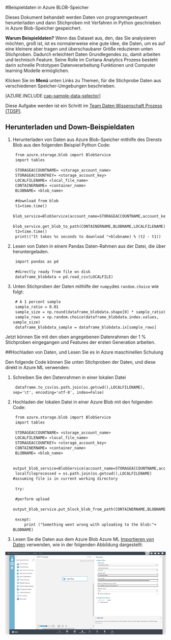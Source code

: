 <properties 
    pageTitle="Beispieldaten in Azure BLOB-Speicher | Microsoft Azure" 
    description="Beispieldaten in Azure BLOB-Speicher" 
    services="machine-learning,storage" 
    documentationCenter="" 
    authors="bradsev" 
    manager="jhubbard" 
    editor="cgronlun" />

<tags 
    ms.service="machine-learning" 
    ms.workload="data-services" 
    ms.tgt_pltfrm="na" 
    ms.devlang="na" 
    ms.topic="article" 
    ms.date="09/19/2016" 
    ms.author="fashah;garye;bradsev" /> 

#<a name="a-nameheadingasample-data-in-azure-blob-storage"></a><a name="heading"></a>Beispieldaten in Azure BLOB-Speicher


Dieses Dokument behandelt werden Daten von programmgesteuert herunterladen und dann Stichproben mit Verfahren in Python geschrieben in Azure Blob-Speicher gespeichert.

**Warum Beispieldaten?**
Wenn das Dataset aus, den, das Sie analysieren möchten, groß ist, ist es normalerweise eine gute Idee, die Daten, um es auf eine kleinere aber tragen und überschaubarer Größe reduzieren unten Stichproben. Dadurch erleichtert Daten Grundlegendes zu, damit arbeiten und technisch Feature. Seine Rolle im Cortana Analytics Prozess besteht darin schnelle Prototypen Datenverarbeitung Funktionen und Computer learning Modelle ermöglichen.

Klicken Sie im **Menü** unten Links zu Themen, für die Stichprobe Daten aus verschiedenen Speicher-Umgebungen beschrieben. 

[AZURE.INCLUDE [cap-sample-data-selector](../../includes/cap-sample-data-selector.md)]

Diese Aufgabe werden ist ein Schritt im [Team Daten Wissenschaft Prozess (TDSP)](https://azure.microsoft.com/documentation/learning-paths/cortana-analytics-process/).


## <a name="download-and-down-sample-data"></a>Herunterladen und Down-Beispieldaten
1. Herunterladen von Daten aus Azure Blob-Speicher mithilfe des Diensts Blob aus den folgenden Beispiel Python Code: 

        from azure.storage.blob import BlobService
        import tables
        
        STORAGEACCOUNTNAME= <storage_account_name>
        STORAGEACCOUNTKEY= <storage_account_key>
        LOCALFILENAME= <local_file_name>        
        CONTAINERNAME= <container_name>
        BLOBNAME= <blob_name>

        #download from blob
        t1=time.time()
        blob_service=BlobService(account_name=STORAGEACCOUNTNAME,account_key=STORAGEACCOUNTKEY)
        blob_service.get_blob_to_path(CONTAINERNAME,BLOBNAME,LOCALFILENAME)
        t2=time.time()
        print(("It takes %s seconds to download "+blobname) % (t2 - t1))

2. Lesen von Daten in einem Pandas Daten-Rahmen aus der Datei, die über heruntergeladen.

        import pandas as pd

        #directly ready from file on disk
        dataframe_blobdata = pd.read_csv(LOCALFILE)

3. Unten Stichproben der Daten mithilfe der `numpy`des `random.choice` wie folgt:

        # A 1 percent sample
        sample_ratio = 0.01 
        sample_size = np.round(dataframe_blobdata.shape[0] * sample_ratio)
        sample_rows = np.random.choice(dataframe_blobdata.index.values, sample_size)
        dataframe_blobdata_sample = dataframe_blobdata.ix[sample_rows]

Jetzt können Sie mit den oben angegebenen Datenrahmen der 1 % Stichproben eingegangen und Features der ersten Generation arbeiten.

##<a name="a-nameheadingaupload-data-and-read-it-into-azure-machine-learning"></a><a name="heading"></a>Hochladen von Daten, und Lesen Sie es in Azure maschinellen Schulung

Den folgende Code können Sie unten Stichproben der Daten, und diese direkt in Azure ML verwenden:

1. Schreiben Sie den Datenrahmen in einer lokalen Datei

        dataframe.to_csv(os.path.join(os.getcwd(),LOCALFILENAME), sep='\t', encoding='utf-8', index=False)

2. Hochladen der lokalen Datei in einer Azure Blob mit den folgenden Code:

        from azure.storage.blob import BlobService
        import tables

        STORAGEACCOUNTNAME= <storage_account_name>
        LOCALFILENAME= <local_file_name>
        STORAGEACCOUNTKEY= <storage_account_key>
        CONTAINERNAME= <container_name>
        BLOBNAME= <blob_name>

        output_blob_service=BlobService(account_name=STORAGEACCOUNTNAME,account_key=STORAGEACCOUNTKEY)    
        localfileprocessed = os.path.join(os.getcwd(),LOCALFILENAME) #assuming file is in current working directory
        
        try:
       
        #perform upload
        output_blob_service.put_block_blob_from_path(CONTAINERNAME,BLOBNAME,localfileprocessed)
        
        except:         
            print ("Something went wrong with uploading to the blob:"+ BLOBNAME)

3. Lesen Sie die Daten aus dem Azure Blob Azure ML [Importieren von Daten](https://msdn.microsoft.com/library/azure/4e1b0fe6-aded-4b3f-a36f-39b8862b9004/) verwenden, wie in der folgenden Abbildung dargestellt:
 
![Blob Reader](./media/machine-learning-data-science-sample-data-blob/reader_blob.png)

 
